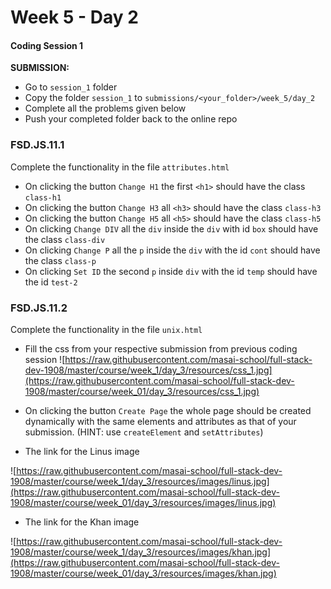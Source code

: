 # Week 5 - Day 2

#### Coding Session 1

**SUBMISSION:**
- Go to `session_1` folder 
- Copy  the folder `session_1`  to `submissions/<your_folder>/week_5/day_2`
- Complete all the problems given below
- Push your completed folder back to the online repo

### FSD.JS.11.1

Complete the functionality in the file `attributes.html`

- On clicking the button `Change H1` the first `<h1>` should have the class `class-h1`
- On clicking the button `Change H3` all `<h3>` should have the class `class-h3`
- On clicking the button `Change H5`  all `<h5>` should have the class `class-h5`
- On clicking `Change DIV` all the `div` inside the `div` with id `box` should have the class `class-div`
- On clicking `Change P` all the `p` inside the `div` with the id `cont` should have the class `class-p`
- On clicking `Set ID` the second `p` inside `div` with the id `temp` should have the id `test-2`

### FSD.JS.11.2

Complete the functionality in the file `unix.html`

- Fill the css from your respective submission from previous coding session 
![https://raw.githubusercontent.com/masai-school/full-stack-dev-1908/master/course/week_1/day_3/resources/css_1.jpg](https://raw.githubusercontent.com/masai-school/full-stack-dev-1908/master/course/week_01/day_3/resources/css_1.jpg)

- On clicking the button `Create Page` the whole page should be created dynamically with the same elements and attributes as that of your submission. (HINT: use `createElement` and `setAttributes`)
- The link for the Linus image 

![https://raw.githubusercontent.com/masai-school/full-stack-dev-1908/master/course/week_1/day_3/resources/images/linus.jpg](https://raw.githubusercontent.com/masai-school/full-stack-dev-1908/master/course/week_01/day_3/resources/images/linus.jpg)

- The link for the Khan image 

![https://raw.githubusercontent.com/masai-school/full-stack-dev-1908/master/course/week_1/day_3/resources/images/khan.jpg](https://raw.githubusercontent.com/masai-school/full-stack-dev-1908/master/course/week_01/day_3/resources/images/khan.jpg)